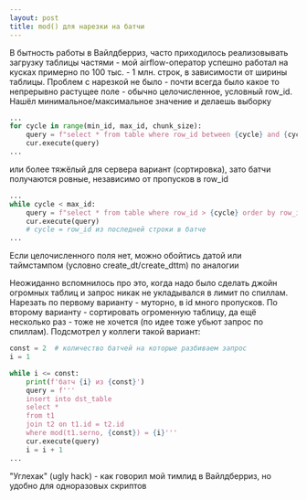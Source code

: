 ```yaml
---
layout: post
title: mod() для нарезки на батчи
---
```


В бытность работы в Вайлдберриз, часто приходилось реализовывать загрузку таблицы частями - мой airflow-оператор успешно работал на кусках примерно по 100 тыс. - 1 млн. строк, в зависимости от ширины таблицы. Проблем с нарезкой не было - почти всегда было какое то непрерывно растущее поле - обычно целочисленное, условный row_id. Нашёл минимальное/максимальное значение и делаешь выборку 

```python
...
for cycle in range(min_id, max_id, chunk_size):
    query = f"select * from table where row_id between {cycle} and {cycle + chunk_size - 1}"
    cur.execute(query)
...
```

или более тяжёлый для сервера вариант (сортировка), зато батчи получаются ровные, независимо от пропусков в row_id

```python
...
while cycle < max_id:
    query = f"select * from table where row_id > {cycle} order by row_id limit {chunk_size}"
    cur.execute(query)
    # cycle = row_id из последней строки в батче
...
```

Если целочисленного поля нет, можно обойтись датой или таймстампом (условно create_dt/create_dttm) по аналогии

Неожиданно вспомнилось про это, когда надо было сделать джойн огромных таблиц и запрос никак не укладывался в лимит по спиллам. Нарезать по первому варианту - муторно, в id много пропусков. По второму варианту - сортировать огроменную таблицу, да ещё несколько раз - тоже не хочется (по идее тоже убьют запрос по спиллам). Подсмотрел у коллеги такой вариант:

```python
const = 2  # количество батчей на которые разбиваем запрос
i = 1

while i <= const:
    print(f'батч {i} из {const}')
    query = f'''
    insert into dst_table
    select *
    from t1
    join t2 on t1.id = t2.id
    where mod(t1.serno, {const}) = {i}'''
    cur.execute(query)
    i = i + 1
...
```

"Углехак" (ugly hack) - как говорил мой тимлид в Вайлдберриз, но удобно для одноразовых скриптов